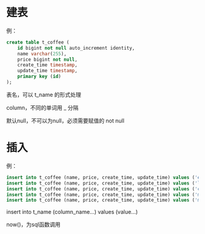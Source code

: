 # 建表

例：

```sql
create table t_coffee (
    id bigint not null auto_increment identity,
    name varchar(255),
    price bigint not null,
    create_time timestamp,
    update_time timestamp,
    primary key (id)
);
```

表名，可以 t_name 的形式处理

column，不同的单词用 _ 分隔

默认null，不可以为null，必须需要赋值的 not null 



# 插入

例：

```sql
insert into t_coffee (name, price, create_time, update_time) values ('espresso', 2000, now(), now());
insert into t_coffee (name, price, create_time, update_time) values ('latte', 2500, now(), now());
insert into t_coffee (name, price, create_time, update_time) values ('capuccino', 2500, now(), now());
insert into t_coffee (name, price, create_time, update_time) values ('mocha', 3000, now(), now());
insert into t_coffee (name, price, create_time, update_time) values ('macchiato', 3000, now(), now());
```

insert into t_name (column_name…) values (value...)

now()，为sql函数调用

